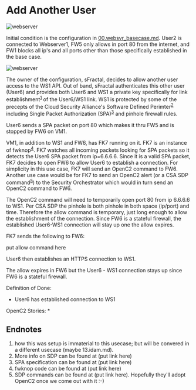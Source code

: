 # Add Another User

![webserver](https://raw.githubusercontent.com/oasis-tcs/openc2-lsc-usecases/master/sFractalConsulting/images/03.fw.png)

Initial condition is the configuration in [00.websvr_basecase.md](./00.websvr_basecase.md).
User2 is connected to Webserver1, FW5 only allows in port 80 from the internet, 
and FW1 blocks all ip's and all ports other than those specifically established in the base case.

![webserver](https://raw.githubusercontent.com/oasis-tcs/openc2-lsc-usecases/master/sFractalConsulting/images/06.fk.png)

The owner of the configuration, sFractal, decides to allow another user access to the WS1 API.
Out of band, sFractal authenticates this other user (User6)
and provides 
both User6 and WS1 a private key specifically for link 
establishment<sup>[1](#endnote1)</sup> of the User6/WS1 link.
WS1 is protected by some of the precepts of the Cloud Security Alliance's 
Software Defined Perimter<sup>[2](#endnote2)</sup>
including Single Packet Authorization (SPA)<sup>[3](#endnote3)</sup>
and pinhole firewall rules.

User6 sends a SPA packet on port 80 which makes it thru FW5 and is stopped by FW6 on VM1.

VM1, in addition to WS1 and FW6, has FK7 running on it.
FK7 is an instance of fwknop<sup>[4](#endnote4)</sup>.
FK7 watches all incoming packets looking for SPA packets so it detects the User6 SPA packet
from ip=6.6.6.6.
Since it is a valid SPA packet, FK7 decides to open FW6 to allow User6 to establish a connection.
For simplicity in this use case, FK7 will send an OpenC2 command to FW6.
Another use case would be for FK7 to send an OpenC2 alert 
(or a CSA SDP command<sup>[5](#endnote5)</sup>)
to the Security Orchestrator which would in turn send an OpenC2 command to FW6.

The OpenC2 command will need to temporarily open port 80 from ip 6.6.6.6 to WS1.
Per CSA SDP the pinhole is both pinhole in both space (ip/port) and time.
Therefore the allow command is temporary, just long enough
to allow the establishment of the connection.
Since FW6 is a stateful firewall, 
the established User6-WS1 connection 
will stay up one the allow expires.

FK7 sends the following to FW6:

 put allow command here

User6 then establishes an HTTPS connection to WS1.

The allow expires in FW6 but the User6 - WS1 connection stays up since FW6 
is a stateful firewall.

Definition of Done:
  * User6 has established connection to WS1

OpenC2 Stories:
  * 

## Endnotes
 1. <a name="endnote1">how</a> this was setup is immaterial to this usecase; but will be convered in a different usecase (maybe 13.idam.md).
 2. <a name="endnote2">More</a> info on SDP can be found at (put link here)
 3. <a name="endnote3">SPA</a> specification can be found at (put link here)
 4. <a name="endnote4">fwknop</a> code can be found at (put link here)
 5. <a name="endnote5">SDP</a> commands can be found at (put link here). Hopefully they'll adopt OpenC2 once we come out with it :-)
